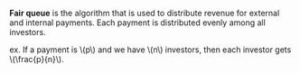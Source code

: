 **Fair queue** is the algorithm that is used to distribute revenue for external and internal payments.
Each payment is distributed evenly among all investors.

ex. If a payment is \\(p\\) and we have \\(n\\) investors, then each investor gets \\(\frac{p}{n}\\).
